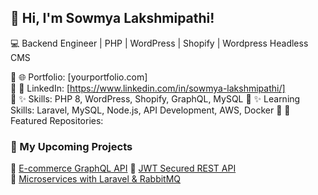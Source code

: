 ## 🚀 Hi, I'm Sowmya Lakshmipathi! 
💻 Backend Engineer | PHP | WordPress | Shopify | Wordpress Headless CMS    

🔹 🌐 Portfolio: [yourportfolio.com]  
🔹 💼 LinkedIn: [https://www.linkedin.com/in/sowmya-lakshmipathi/]  
🔹 ✨ Skills: PHP 8, WordPress, Shopify, GraphQL, MySQL
🔹 ✨ Learning Skills: Laravel, MySQL, Node.js, API Development, AWS, Docker
🔹 📌 Featured Repositories:  

### 📌 My Upcoming Projects  
🔹 [E-commerce GraphQL API](https://github.com/yourname/ecommerce-graphql-api) 
🔹 [JWT Secured REST API](https://github.com/yourname/jwt-rest-api)  
🔹 [Microservices with Laravel & RabbitMQ](https://github.com/yourname/microservices-laravel)  
